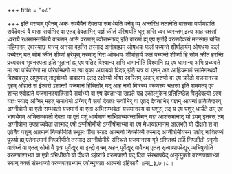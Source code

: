 +++
title = "०८"

+++
इति वरुणम् एवैनम् अकः स्वयैवैनं देवतया समर्धयति वनेषु व्य् अन्तरिक्षं ततानेति वाससा पर्याणह्यति सर्वदेवत्यं वै वासः सर्वाभिर् वा एतद् देवताभिर् यज्ञं क्रीतं परिश्रयति धूर् असि ध्वर ध्वरन्तम् इत्य् आह रक्षसां ध्वरायै रक्षसामन्तरित्यै वारुणम् असि वरुणस् त्वोत्तभ्नात्व् इति वारुणं ह्य् एष एतर्हि वरुणदेवत्यं मनसाछ यन्ति महिमानम् एवास्याछ यन्त्य् अनसा वहन्ति तस्माद् अनोवाह्यम् ओषधयः फलं पच्यन्ते शीर्षाहार्यम् ओषधयः फलं पच्येरन् यत् सोमं क्रीतं शीर्ष्णा हरेयुस् तस्माद् गिरा ओषधयः शीर्षाहार्यं फलं पच्यन्ते शीर्ष्णा हि सोमं क्रीतं हरन्ति प्रच्यवस्व भुवनस्पता इति भूतानां ह्य् एष पतिर् विश्वान्य् अभि धामानीति विश्वानि ह्य् एष धामान्य् अभि प्रच्यवते मा त्वा परिपरिणो मा परिपन्थिनो मा त्वा वृका अघायवो विदन्न् इति यत्र वा एनम् अद आह्रियमाणं सामिगन्धर्वो विश्वावसुर् अमुष्णात् तादृशेभ्यो वावास्मा एतद् रक्षोभ्यो भीषा स्वस्तिम् अकर् वरुणो वा एष क्रीतो यजमानस्य गृहम् ओह्यते स ईश्वरो ऽशान्तो यजमानं हिंसितोर् यद् आह नमो मित्रस्य वरुणस्य चक्षसा इति शमयत्य् एव शान्त एवोह्यते यजमानस्याहिंसायै सर्वाभ्यो वा एष देवताभ्या उह्यते यद् एकोल्मुकेन प्रतितिष्ठेत् पितृदेवत्यो ऽस्य यज्ञः स्याद् अग्निर् महत् समाधेयो ऽग्निर् वै सर्वा देवताः सर्वाभिर् वा एतद् देवताभिर् यज्ञम् आयन्तं प्रतितिष्ठत्य् अग्नीषोमौ वा एतौ सम्भवतो यजमानं वा एता अभिसम्भवेतां यजमानस्य वा पशूंस् तद् य एष पशुर् धार्यते तम् एव भागधेयम् अभिसम्भवतो देवता वा एतं पशुं धार्यमाणं नाभिप्राच्यवन्तास्मिन् यज्ञ आशंसमानाद् यो ऽयम् इतरस् तम् अग्नीषोमा उपप्राच्यवेतां तस्माद् एषो ऽग्नीषोमीयो ऽग्नीषोमाभ्यां वा एष मेधायात्मानम् आलभते यो दीक्षते स वा एतेनैव पशून् आत्मानं निष्क्रीणीते स्थूलः पीवा स्याद् आत्मनो निष्क्रीत्यै तस्माद् अग्नीषोमीयस्य पशोर् नाशितव्यं पुरुषो ह्य् एतेनात्मानं निष्क्रीणीते तस्माद् अग्नीषोमीये संस्थिते यजमानस्य गृहे ऽशितव्यं तर्हि निष्क्रीतो ऽनृणो वार्त्रघ्नं वा एतत् सोमो वै वृत्रः पूर्वेद्युर् वा इन्द्रो वृत्रम् अहन् पूर्वेद्युर् वावैनम् एतत् सृत्वाथापरेद्युर् अभिषुणोति वरुणपाशाभ्यां वा एषो ऽभिधीयते यो दीक्षते ऽहोरात्रे वरुणपाशौ यद् दिवा संस्थापयेद् अनुन्मुक्तो वरुणपाशाभ्यां स्यान् नक्तं संस्थाप्यो वरुणपाशाभ्याम् एवोन्मुच्यत आत्मनो ऽहिंसायै ॥म्स्_३,७।८॥  
    
